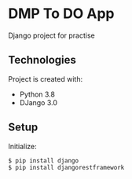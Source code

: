 # DMP To DO App
Django project for practise

## Technologies
Project is created with:
* Python 3.8
* DJango 3.0

## Setup
Initialize:

```
$ pip install django
$ pip install djangorestframework
```

